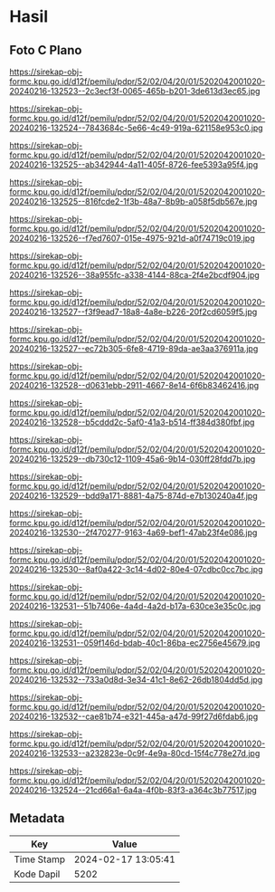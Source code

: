 # Hasil

## Foto C Plano

https://sirekap-obj-formc.kpu.go.id/d12f/pemilu/pdpr/52/02/04/20/01/5202042001020-20240216-132523--2c3ecf3f-0065-465b-b201-3de613d3ec65.jpg

https://sirekap-obj-formc.kpu.go.id/d12f/pemilu/pdpr/52/02/04/20/01/5202042001020-20240216-132524--7843684c-5e66-4c49-919a-621158e953c0.jpg

https://sirekap-obj-formc.kpu.go.id/d12f/pemilu/pdpr/52/02/04/20/01/5202042001020-20240216-132525--ab342944-4a11-405f-8726-fee5393a95f4.jpg

https://sirekap-obj-formc.kpu.go.id/d12f/pemilu/pdpr/52/02/04/20/01/5202042001020-20240216-132525--816fcde2-1f3b-48a7-8b9b-a058f5db567e.jpg

https://sirekap-obj-formc.kpu.go.id/d12f/pemilu/pdpr/52/02/04/20/01/5202042001020-20240216-132526--f7ed7607-015e-4975-921d-a0f74719c019.jpg

https://sirekap-obj-formc.kpu.go.id/d12f/pemilu/pdpr/52/02/04/20/01/5202042001020-20240216-132526--38a955fc-a338-4144-88ca-2f4e2bcdf904.jpg

https://sirekap-obj-formc.kpu.go.id/d12f/pemilu/pdpr/52/02/04/20/01/5202042001020-20240216-132527--f3f9ead7-18a8-4a8e-b226-20f2cd6059f5.jpg

https://sirekap-obj-formc.kpu.go.id/d12f/pemilu/pdpr/52/02/04/20/01/5202042001020-20240216-132527--ec72b305-6fe8-4719-89da-ae3aa376911a.jpg

https://sirekap-obj-formc.kpu.go.id/d12f/pemilu/pdpr/52/02/04/20/01/5202042001020-20240216-132528--d0631ebb-2911-4667-8e14-6f6b83462416.jpg

https://sirekap-obj-formc.kpu.go.id/d12f/pemilu/pdpr/52/02/04/20/01/5202042001020-20240216-132528--b5cddd2c-5af0-41a3-b514-ff384d380fbf.jpg

https://sirekap-obj-formc.kpu.go.id/d12f/pemilu/pdpr/52/02/04/20/01/5202042001020-20240216-132529--db730c12-1109-45a6-9b14-030ff28fdd7b.jpg

https://sirekap-obj-formc.kpu.go.id/d12f/pemilu/pdpr/52/02/04/20/01/5202042001020-20240216-132529--bdd9a171-8881-4a75-874d-e7b130240a4f.jpg

https://sirekap-obj-formc.kpu.go.id/d12f/pemilu/pdpr/52/02/04/20/01/5202042001020-20240216-132530--2f470277-9163-4a69-bef1-47ab23f4e086.jpg

https://sirekap-obj-formc.kpu.go.id/d12f/pemilu/pdpr/52/02/04/20/01/5202042001020-20240216-132530--8af0a422-3c14-4d02-80e4-07cdbc0cc7bc.jpg

https://sirekap-obj-formc.kpu.go.id/d12f/pemilu/pdpr/52/02/04/20/01/5202042001020-20240216-132531--51b7406e-4a4d-4a2d-b17a-630ce3e35c0c.jpg

https://sirekap-obj-formc.kpu.go.id/d12f/pemilu/pdpr/52/02/04/20/01/5202042001020-20240216-132531--059f146d-bdab-40c1-86ba-ec2756e45679.jpg

https://sirekap-obj-formc.kpu.go.id/d12f/pemilu/pdpr/52/02/04/20/01/5202042001020-20240216-132532--733a0d8d-3e34-41c1-8e62-26db1804dd5d.jpg

https://sirekap-obj-formc.kpu.go.id/d12f/pemilu/pdpr/52/02/04/20/01/5202042001020-20240216-132532--cae81b74-e321-445a-a47d-99f27d6fdab6.jpg

https://sirekap-obj-formc.kpu.go.id/d12f/pemilu/pdpr/52/02/04/20/01/5202042001020-20240216-132533--a232823e-0c9f-4e9a-80cd-15f4c778e27d.jpg

https://sirekap-obj-formc.kpu.go.id/d12f/pemilu/pdpr/52/02/04/20/01/5202042001020-20240216-132524--21cd66a1-6a4a-4f0b-83f3-a364c3b77517.jpg


## Metadata

| Key        | Value               |
| ---------- | ------------------- |
| Time Stamp | 2024-02-17 13:05:41 |
| Kode Dapil | 5202                |



